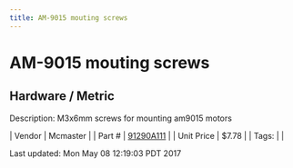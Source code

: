 ```yaml
---
title: AM-9015 mouting screws
---
```


# AM-9015 mouting screws
## Hardware / Metric
Description: 	M3x6mm screws for mounting am9015 motors 

| Vendor | Mcmaster | 
| Part # | [91290A111](https://www.mcmaster.com/#91290A111) | 
| Unit Price | $7.78 | 
| Tags: |  | 

Last updated: Mon May 08 12:19:03 PDT 2017